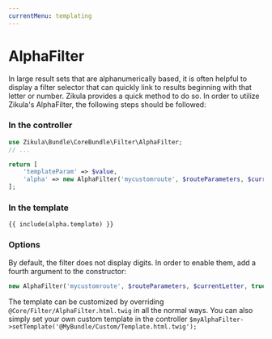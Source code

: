 ```yaml
---
currentMenu: templating
---
```

# AlphaFilter

In large result sets that are alphanumerically based, it is often helpful to display a filter selector that can
quickly link to results beginning with that letter or number. Zikula provides a quick method to do so.
In order to utilize Zikula's AlphaFilter, the following steps should be followed:

### In the controller
```php
use Zikula\Bundle\CoreBundle\Filter\AlphaFilter;
// ...

return [
    'templateParam' => $value,
    'alpha' => new AlphaFilter('mycustomroute', $routeParameters, $currentLetter),
];
```

### In the template

```twig
{{ include(alpha.template) }}
```

### Options

By default, the filter does not display digits. In order to enable them, add a fourth argument to the constructor:

```php
new AlphaFilter('mycustomroute', $routeParameters, $currentLetter, true);
```

The template can be customized by overriding `@Core/Filter/AlphaFilter.html.twig` in all the normal ways.
You can also simply set your own custom template in the controller `$myAlphaFilter->setTemplate('@MyBundle/Custom/Template.html.twig');`
